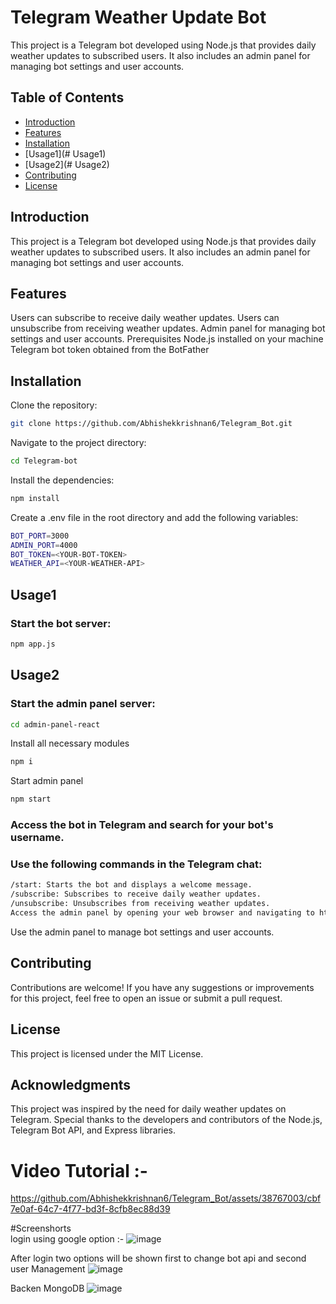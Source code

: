 # Telegram Weather Update Bot
This project is a Telegram bot developed using Node.js that provides daily weather updates to subscribed users. It also includes an admin panel for managing bot settings and user accounts.

## Table of Contents

- [Introduction](#introduction)
- [Features](#features)
- [Installation](#Installation)
- [Usage1](# Usage1)
- [Usage2](# Usage2)
- [Contributing](#contributing)
- [License](#license)

## Introduction
This project is a Telegram bot developed using Node.js that provides daily weather updates to subscribed users. It also includes an admin panel for managing bot settings and user accounts.

## Features
Users can subscribe to receive daily weather updates.
Users can unsubscribe from receiving weather updates.
Admin panel for managing bot settings and user accounts.
Prerequisites
Node.js installed on your machine
Telegram bot token obtained from the BotFather

## Installation
Clone the repository:
```bash
git clone https://github.com/Abhishekkrishnan6/Telegram_Bot.git
```
Navigate to the project directory:
```bash
cd Telegram-bot
```
Install the dependencies:
```bash
npm install
```
Create a .env file in the root directory and add the following variables:
```bash
BOT_PORT=3000
ADMIN_PORT=4000
BOT_TOKEN=<YOUR-BOT-TOKEN>
WEATHER_API=<YOUR-WEATHER-API>
```

## Usage1
### Start the bot server:
```bash
npm app.js
```
## Usage2
### Start the admin panel server:
```bash
cd admin-panel-react
```
Install all necessary modules
```bash
npm i 
``` 
Start admin panel
```bash
npm start
```

### Access the bot in Telegram and search for your bot's username.

### Use the following commands in the Telegram chat:

```bash
/start: Starts the bot and displays a welcome message.
/subscribe: Subscribes to receive daily weather updates.
/unsubscribe: Unsubscribes from receiving weather updates.
Access the admin panel by opening your web browser and navigating to http://localhost:4000.
```

Use the admin panel to manage bot settings and user accounts.

## Contributing
Contributions are welcome! If you have any suggestions or improvements for this project, feel free to open an issue or submit a pull request.

## License
This project is licensed under the MIT License.

## Acknowledgments
This project was inspired by the need for daily weather updates on Telegram.
Special thanks to the developers and contributors of the Node.js, Telegram Bot API, and Express libraries.





# Video Tutorial :-
https://github.com/Abhishekkrishnan6/Telegram_Bot/assets/38767003/cbf7e0af-64c7-4f77-bd3f-8cfb8ec88d39

#Screenshorts  
login using google option :- 
![image](https://github.com/Abhishekkrishnan6/Telegram_Bot/assets/38767003/4d2fe84b-5fb2-469b-b3b0-4388ddb43c79)

After login two options will be shown first to change bot api and second user Management
![image](https://github.com/Abhishekkrishnan6/Telegram_Bot/assets/38767003/225cfd8e-e0fe-43ee-a076-71a31e9290b6)



Backen MongoDB
![image](https://github.com/Abhishekkrishnan6/Telegram_Bot/assets/38767003/521d45f9-ce44-42b9-af3b-efb23c9e81c8)







